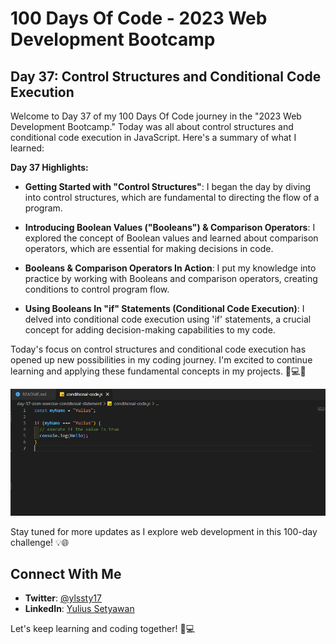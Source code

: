 # 100 Days Of Code - 2023 Web Development Bootcamp

## Day 37: Control Structures and Conditional Code Execution

Welcome to Day 37 of my 100 Days Of Code journey in the "2023 Web Development Bootcamp." Today was all about control structures and conditional code execution in JavaScript. Here's a summary of what I learned:

**Day 37 Highlights:**

- **Getting Started with "Control Structures"**: I began the day by diving into control structures, which are fundamental to directing the flow of a program.

- **Introducing Boolean Values ("Booleans") & Comparison Operators**: I explored the concept of Boolean values and learned about comparison operators, which are essential for making decisions in code.

- **Booleans & Comparison Operators In Action**: I put my knowledge into practice by working with Booleans and comparison operators, creating conditions to control program flow.

- **Using Booleans In "if" Statements (Conditional Code Execution)**: I delved into conditional code execution using 'if' statements, a crucial concept for adding decision-making capabilities to my code.

Today's focus on control structures and conditional code execution has opened up new possibilities in my coding journey. I'm excited to continue learning and applying these fundamental concepts in my projects. 📝💻🚀

![Day 36 Preview](preview.PNG)

Stay tuned for more updates as I explore web development in this 100-day challenge! 💡🌐

## Connect With Me

- **Twitter**: [@ylssty17](https://twitter.com/ylssty17)
- **LinkedIn**: [Yulius Setyawan](https://linkedin.com/in/yulius17)

Let's keep learning and coding together! 🌟💻

